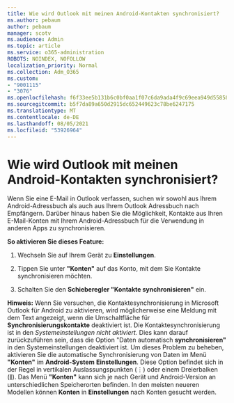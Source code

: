 ```yaml
---
title: Wie wird Outlook mit meinen Android-Kontakten synchronisiert?
ms.author: pebaum
author: pebaum
manager: scotv
ms.audience: Admin
ms.topic: article
ms.service: o365-administration
ROBOTS: NOINDEX, NOFOLLOW
localization_priority: Normal
ms.collection: Adm_O365
ms.custom:
- "9001115"
- "3076"
ms.openlocfilehash: f6f33ee5b131b6c0bf0aa1f07c6da9ada4f9c69eea949d55858f549b43ebd29a
ms.sourcegitcommit: b5f7da89a650d2915dc652449623c78be6247175
ms.translationtype: MT
ms.contentlocale: de-DE
ms.lasthandoff: 08/05/2021
ms.locfileid: "53926964"
---
```

# <a name="how-does-outlook-sync-with-my-android-contacts"></a>Wie wird Outlook mit meinen Android-Kontakten synchronisiert?

Wenn Sie eine E-Mail in Outlook verfassen, suchen wir sowohl aus Ihrem Android-Adressbuch als auch aus Ihrem Outlook Adressbuch nach Empfängern. Darüber hinaus haben Sie die Möglichkeit, Kontakte aus Ihren E-Mail-Konten mit Ihrem Android-Adressbuch für die Verwendung in anderen Apps zu synchronisieren. 
 
**So aktivieren Sie dieses Feature:**
 
1. Wechseln Sie auf Ihrem Gerät zu **Einstellungen**.

2. Tippen Sie unter **"Konten"** auf das Konto, mit dem Sie Kontakte synchronisieren möchten.

3. Schalten Sie den **Schieberegler "Kontakte synchronisieren"** ein.
 
**Hinweis:** Wenn Sie versuchen, die Kontaktesynchronisierung in Microsoft Outlook für Android zu aktivieren, wird möglicherweise eine Meldung mit dem Text angezeigt, wenn die Umschaltfläche für **Synchronisierungskontakte** deaktiviert ist. Die Kontaktesynchronisierung ist in den *Systemeinstellungen nicht aktiviert.* Dies kann darauf zurückzuführen sein, dass die Option "Daten automatisch **synchronisieren"** in den Systemeinstellungen deaktiviert ist. Um dieses Problem zu beheben, aktivieren Sie die automatische Synchronisierung von Daten im Menü **"Konten"** im **Android-System** **Einstellungen**. Diese Option befindet sich in der Regel in vertikalen Auslassungspunkten (⋮) oder einem Dreierbalken (⫼). Das Menü  **"Konten"** kann sich je nach Gerät und Android-Version an unterschiedlichen Speicherorten befinden. In den meisten neueren Modellen können **Konten** in **Einstellungen** nach Konten gesucht werden.